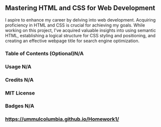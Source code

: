 ## Mastering HTML and CSS for Web Development
I aspire to enhance my career by delving into web development. Acquiring proficiency in HTML and CSS is crucial for achieving my goals. While working on this project, I've acquired valuable insights into using semantic HTML, establishing a logical structure for CSS styling and positioning, and creating an effective webpage title for search engine optimization.

### Table of Contents (Optional)N/A

### Usage N/A

### Credits N/A

### MIT License 

### Badges N/A



###  https://ummulcolumbia.github.io/Homework1/
